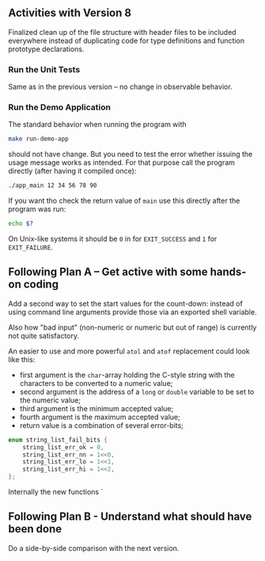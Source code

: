 ## Activities with Version 8

Finalized clean up of the file structure with header files to be
included everywhere instead of duplicating code for type
definitions and function prototype declarations.

### Run the Unit Tests

Same as in the previous version – no change in observable
behavior.

### Run the Demo Application

The standard behavior when running the program with

```sh
make run-demo-app
```

should not have change. But you need to test the error whether
issuing the usage message works as intended. For that purpose call
the program directly (after having it compiled once):

```sh
./app_main 12 34 56 78 90
```

If you want tho check the return value of `main` use this directly
after the program was run:

```sh
echo $?
```

On Unix-like systems it should be `0` in for `EXIT_SUCCESS` and
`1` for `EXIT_FAILURE`.

## Following Plan A – Get active with some hands-on coding

Add a second way to set the start values for the count-down:
instead of using command line arguments provide those via an
exported shell variable.

Also how "bad input" (non-numeric or numeric but out of range)
is currently not quite satisfactory.

An easier to use and more powerful `atol` and `atof` replacement
could look like this:

* first argument is the `char`-array holding the C-style string
  with the characters to be converted to a numeric value;
* second argument is the address of a `long` or `double` variable
  to be set to the numeric value;
* third argument is the minimum accepted value;
* fourth argument is the maximum accepted value;
* return value is a combination of several error-bits;

```c
enum string_list_fail_bits {
    string_list_err_ok = 0,
    string_list_err_nn = 1<<0,
    string_list_err_lo = 1<<1,
    string_list_err_hi = 1<<2,
};
```

Internally the new functions `



## Following Plan B - Understand what should have been done

Do a side-by-side comparison with the next version.
